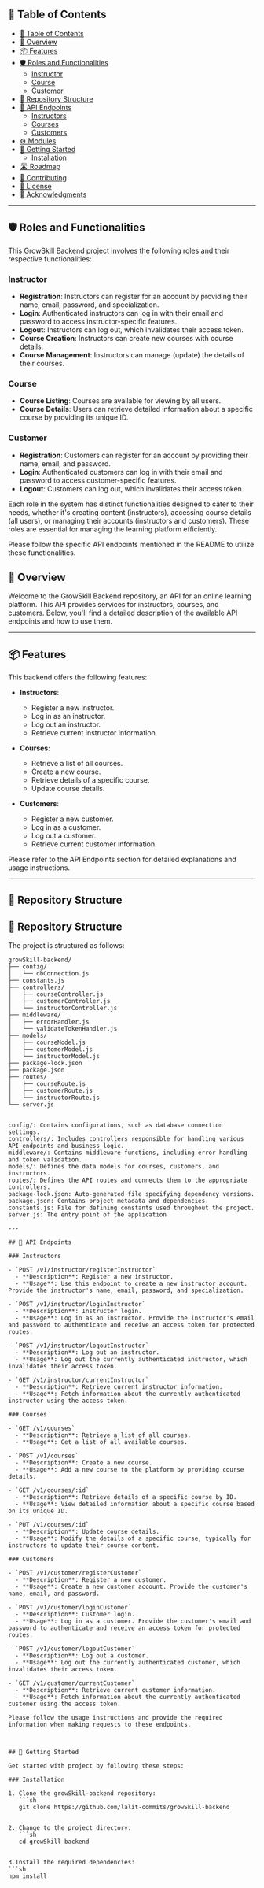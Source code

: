 ## 📖 Table of Contents

- [📖 Table of Contents](#-table-of-contents)
- [📍 Overview](#-overview)
- [📦 Features](#-features)
- [🛡️ Roles and Functionalities](#-roles-and-functionalities)
  - [Instructor](#instructor)
  - [Course](#course)
  - [Customer](#customer)
- [📂 Repository Structure](#-repository-structure)
- [🔵 API Endpoints](#-api-endpoints)
  - [Instructors](#instructors)
  - [Courses](#courses)
  - [Customers](#customers)
- [⚙️ Modules](#-modules)
- [🚀 Getting Started](#-getting-started)
  - [Installation](#installation)
- [🛣 Roadmap](#-roadmap)
- [🤝 Contributing](#-contributing)
- [📄 License](#-license)
- [👏 Acknowledgments](#-acknowledgments)

---

## 🛡️ Roles and Functionalities

This GrowSkill Backend project involves the following roles and their respective functionalities:

### Instructor

- **Registration**: Instructors can register for an account by providing their name, email, password, and specialization.
- **Login**: Authenticated instructors can log in with their email and password to access instructor-specific features.
- **Logout**: Instructors can log out, which invalidates their access token.
- **Course Creation**: Instructors can create new courses with course details.
- **Course Management**: Instructors can manage (update) the details of their courses.

### Course

- **Course Listing**: Courses are available for viewing by all users.
- **Course Details**: Users can retrieve detailed information about a specific course by providing its unique ID.

### Customer

- **Registration**: Customers can register for an account by providing their name, email, and password.
- **Login**: Authenticated customers can log in with their email and password to access customer-specific features.
- **Logout**: Customers can log out, which invalidates their access token.

Each role in the system has distinct functionalities designed to cater to their needs, whether it's creating content (instructors), accessing course details (all users), or managing their accounts (instructors and customers). These roles are essential for managing the learning platform efficiently.

Please follow the specific API endpoints mentioned in the README to utilize these functionalities.


## 📍 Overview

Welcome to the GrowSkill Backend repository, an API for an online learning platform. This API provides services for instructors, courses, and customers. Below, you'll find a detailed description of the available API endpoints and how to use them.

---

## 📦 Features

This backend offers the following features:

- **Instructors**:
  - Register a new instructor.
  - Log in as an instructor.
  - Log out an instructor.
  - Retrieve current instructor information.

- **Courses**:
  - Retrieve a list of all courses.
  - Create a new course.
  - Retrieve details of a specific course.
  - Update course details.

- **Customers**:
  - Register a new customer.
  - Log in as a customer.
  - Log out a customer.
  - Retrieve current customer information.

Please refer to the API Endpoints section for detailed explanations and usage instructions.

---

## 📂 Repository Structure

## 📂 Repository Structure

The project is structured as follows:

```plaintext
growSkill-backend/
├── config/
│   └── dbConnection.js
├── constants.js
├── controllers/
│   ├── courseController.js
│   ├── customerController.js
│   └── instructorController.js
├── middleware/
│   ├── errorHandler.js
│   └── validateTokenHandler.js
├── models/
│   ├── courseModel.js
│   ├── customerModel.js
│   └── instructorModel.js
├── package-lock.json
├── package.json
├── routes/
│   ├── courseRoute.js
│   ├── customerRoute.js
│   └── instructorRoute.js
└── server.js
```

```

config/: Contains configurations, such as database connection settings.
controllers/: Includes controllers responsible for handling various API endpoints and business logic.
middleware/: Contains middleware functions, including error handling and token validation.
models/: Defines the data models for courses, customers, and instructors.
routes/: Defines the API routes and connects them to the appropriate controllers.
package-lock.json: Auto-generated file specifying dependency versions.
package.json: Contains project metadata and dependencies.
constants.js: File for defining constants used throughout the project.
server.js: The entry point of the application

---

## 🔵 API Endpoints

### Instructors

- `POST /v1/instructor/registerInstructor`
  - **Description**: Register a new instructor.
  - **Usage**: Use this endpoint to create a new instructor account. Provide the instructor's name, email, password, and specialization.

- `POST /v1/instructor/loginInstructor`
  - **Description**: Instructor login.
  - **Usage**: Log in as an instructor. Provide the instructor's email and password to authenticate and receive an access token for protected routes.

- `POST /v1/instructor/logoutInstructor`
  - **Description**: Log out an instructor.
  - **Usage**: Log out the currently authenticated instructor, which invalidates their access token.

- `GET /v1/instructor/currentInstructor`
  - **Description**: Retrieve current instructor information.
  - **Usage**: Fetch information about the currently authenticated instructor using the access token.

### Courses

- `GET /v1/courses`
  - **Description**: Retrieve a list of all courses.
  - **Usage**: Get a list of all available courses.

- `POST /v1/courses`
  - **Description**: Create a new course.
  - **Usage**: Add a new course to the platform by providing course details.

- `GET /v1/courses/:id`
  - **Description**: Retrieve details of a specific course by ID.
  - **Usage**: View detailed information about a specific course based on its unique ID.

- `PUT /v1/courses/:id`
  - **Description**: Update course details.
  - **Usage**: Modify the details of a specific course, typically for instructors to update their course content.

### Customers

- `POST /v1/customer/registerCustomer`
  - **Description**: Register a new customer.
  - **Usage**: Create a new customer account. Provide the customer's name, email, and password.

- `POST /v1/customer/loginCustomer`
  - **Description**: Customer login.
  - **Usage**: Log in as a customer. Provide the customer's email and password to authenticate and receive an access token for protected routes.

- `POST /v1/customer/logoutCustomer`
  - **Description**: Log out a customer.
  - **Usage**: Log out the currently authenticated customer, which invalidates their access token.

- `GET /v1/customer/currentCustomer`
  - **Description**: Retrieve current customer information.
  - **Usage**: Fetch information about the currently authenticated customer using the access token.

Please follow the usage instructions and provide the required information when making requests to these endpoints.



## 🚀 Getting Started

Get started with project by following these steps:

### Installation

1. Clone the growSkill-backend repository:
   ```sh
   git clone https://github.com/lalit-commits/growSkill-backend


2. Change to the project directory:
   ```sh
   cd growSkill-backend


3.Install the required dependencies:
```sh
npm install




